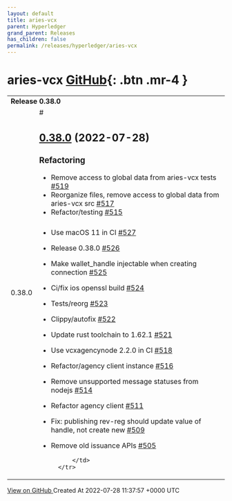 ```yaml
---
layout: default
title: aries-vcx
parent: Hyperledger
grand_parent: Releases
has_children: false
permalink: /releases/hyperledger/aries-vcx
---
```


# aries-vcx <span class="fs-3 right-align">[GitHub](https://github.com/hyperledger/aries-vcx){: .btn .mr-4 }</span>


<div>
    <table>
        <tr>
            <td colspan="2">
                <b>
                    Release 0.38.0
                </b>
            </td>
        </tr>
        <tr>
            <td>
                <span class="chip">
                    0.38.0
                </span>
            </td>
            <td>
                #

## [0.38.0](https://github.com/hyperledger/aries-vcx/tree/0.38.0) (2022-07-28)

### Refactoring

- Remove access to global data from aries-vcx tests [\#519](https://github.com/hyperledger/aries-vcx/pull/519)
- Reorganize files, remove access to global data from aries-vcx src [\#517](https://github.com/hyperledger/aries-vcx/pull/517)
- Refactor/testing [\#515](https://github.com/hyperledger/aries-vcx/pull/515)

###

- Use macOS 11 in CI [\#527](https://github.com/hyperledger/aries-vcx/pull/527)
- Release 0.38.0 [\#526](https://github.com/hyperledger/aries-vcx/pull/526)
- Make wallet\_handle injectable when creating connection [\#525](https://github.com/hyperledger/aries-vcx/pull/525)
- Ci/fix ios openssl build [\#524](https://github.com/hyperledger/aries-vcx/pull/524)
- Tests/reorg [\#523](https://github.com/hyperledger/aries-vcx/pull/523)
- Clippy/autofix [\#522](https://github.com/hyperledger/aries-vcx/pull/522)
- Update rust toolchain to 1.62.1 [\#521](https://github.com/hyperledger/aries-vcx/pull/521)
- Use vcxagencynode 2.2.0 in CI [\#518](https://github.com/hyperledger/aries-vcx/pull/518)
- Refactor/agency client instance [\#516](https://github.com/hyperledger/aries-vcx/pull/516)
- Remove unsupported message statuses from nodejs [\#514](https://github.com/hyperledger/aries-vcx/pull/514)
- Refactor agency client [\#511](https://github.com/hyperledger/aries-vcx/pull/511)
- Fix: publishing rev-reg should update value of handle, not create new [\#509](https://github.com/hyperledger/aries-vcx/pull/509)
- Remove old issuance APIs [\#505](https://github.com/hyperledger/aries-vcx/pull/505)




            </td>
        </tr>
    </table>
    <a href="https://github.com/hyperledger/aries-vcx/releases/tag/0.38.0" class=".btn">
        View on GitHub
    </a>
    <span class="right-align">
        Created At 2022-07-28 11:37:57 +0000 UTC
    </span>
</div>

